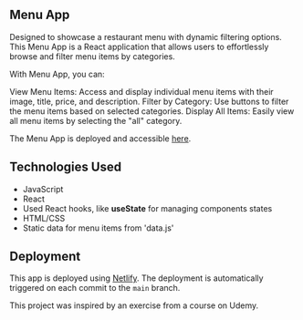 ## Menu App

Designed to showcase a restaurant menu with dynamic filtering options.
This Menu App is a React application that allows users to effortlessly browse and filter menu items by categories.

With Menu App, you can:

View Menu Items: Access and display individual menu items with their image, title, price, and description.
Filter by Category: Use buttons to filter the menu items based on selected categories.
Display All Items: Easily view all menu items by selecting the "all" category.

The Menu App is deployed and accessible [here](<https://de-menu-app.netlify.app/>).

## Technologies Used

- JavaScript
- React
- Used React hooks, like **useState** for managing components states
- HTML/CSS
- Static data for menu items from 'data.js'

## Deployment

This app is deployed using [Netlify](https://www.netlify.com/). The deployment is automatically triggered on each commit to the `main` branch.

This project was inspired by an exercise from a course on Udemy. 
